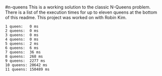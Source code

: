 #n-queens
This is a working solution to the classic N-Queens problem. There is a list of the execution times for up to eleven queens at the bottom of this readme. This project was worked on with Robin Kim.

    1 queen:   0 ms
    2 queens:  0 ms
    3 queens:  0 ms
    4 queens:  0 ms
    5 queens:  2 ms
    6 queens:  6 ms
    7 queens:  36 ms
    8 queens:  268 ms
    9 queens:  2277 ms
    10 queens: 20642 ms
    11 queens: 150489 ms
